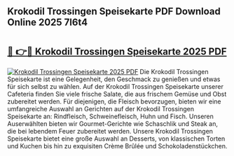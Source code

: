 ## Krokodil Trossingen Speisekarte PDF Download Online 2025 7l6t4

# <h2><a href="http://gc9cc4.nevu.top/?p=Krokodil+Trossingen+Speisekarte">🔗 👉🔴 Krokodil Trossingen Speisekarte 2025 PDF</a></h2>

[![Krokodil Trossingen Speisekarte 2025 PDF](https://i.imgur.com/dBaPXMq.png)](http://gc9cc4.nevu.top/?p=Krokodil+Trossingen+Speisekarte)
Die Krokodil Trossingen Speisekarte ist eine Gelegenheit, den Geschmack zu genießen und etwas für sich selbst zu wählen. Auf der Krokodil Trossingen Speisekarte unserer Cafeteria finden Sie viele frische Salate, die aus frischem Gemüse und Obst zubereitet werden. Für diejenigen, die Fleisch bevorzugen, bieten wir eine umfangreiche Auswahl an Gerichten auf der Krokodil Trossingen Speisekarte an: Rindfleisch, Schweinefleisch, Huhn und Fisch. Unseren Auserwählten bieten wir Gourmet-Gerichte wie Schaschlik und Steak an, die bei lebendem Feuer zubereitet werden. Unsere Krokodil Trossingen Speisekarte bietet eine große Auswahl an Desserts, von klassischen Torten und Kuchen bis hin zu exquisiten Crème Brûlée und Schokoladenstückchen.

